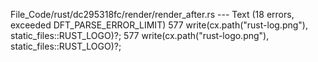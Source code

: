 File_Code/rust/dc295318fc/render/render_after.rs --- Text (18 errors, exceeded DFT_PARSE_ERROR_LIMIT)
577         write(cx.path("rust-log.png"), static_files::RUST_LOGO)?;                                                                                        577         write(cx.path("rust-logo.png"), static_files::RUST_LOGO)?;

